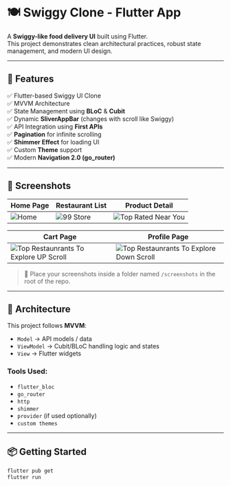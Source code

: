 # 🍽️ Swiggy Clone - Flutter App

A **Swiggy-like food delivery UI** built using Flutter.  
This project demonstrates clean architectural practices, robust state management, and modern UI design.

---

## 🚀 Features

✅ Flutter-based Swiggy UI Clone  
✅ MVVM Architecture  
✅ State Management using **BLoC** & **Cubit**  
✅ Dynamic **SliverAppBar** (changes with scroll like Swiggy)  
✅ API Integration using **First APIs**  
✅ **Pagination** for infinite scrolling  
✅ **Shimmer Effect** for loading UI  
✅ Custom **Theme** support  
✅ Modern **Navigation 2.0 (go_router)**  

---

## 📸 Screenshots

| Home Page | Restaurant List | Product Detail |
|-----------|------------------|----------------|
| ![Home](screenshots/screen1.png) | ![99 Store](screenshots/screen2.png) | ![Top Rated Near You](screenshots/screen3.png) |

| Cart Page | Profile Page |
|-----------|--------------|
| ![Top Restaunrants To Explore UP Scroll](screenshots/screen4.png) | ![Top Restaunrants To Explore Down Scroll](screenshots/screen5.png) |

> 📂 Place your screenshots inside a folder named `/screenshots` in the root of the repo.

---

## 🧠 Architecture

This project follows **MVVM**:
- `Model` → API models / data
- `ViewModel` → Cubit/BLoC handling logic and states
- `View` → Flutter widgets

### Tools Used:
- `flutter_bloc`
- `go_router`
- `http`
- `shimmer`
- `provider` (if used optionally)
- `custom themes`

---

## 📦 Getting Started

```bash
flutter pub get
flutter run
